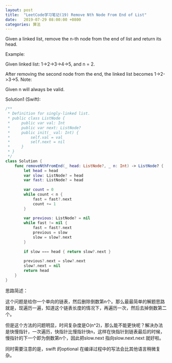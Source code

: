 ```yaml
---
layout: post
title:  "LeetCode学习笔记(19) Remove Nth Node From End of List"
date:   2019-07-29 08:00:00 +0800
categories: 算法
---
```


Given a linked list, remove the n-th node from the end of list and return its head.

Example:

Given linked list: 1->2->3->4->5, and n = 2.

After removing the second node from the end, the linked list becomes 1->2->3->5.
Note:

Given n will always be valid.


Solution1 (Swift):

```swift
/**
 * Definition for singly-linked list.
 * public class ListNode {
 *     public var val: Int
 *     public var next: ListNode?
 *     public init(_ val: Int) {
 *         self.val = val
 *         self.next = nil
 *     }
 * }
 */
class Solution {
    func removeNthFromEnd(_ head: ListNode?, _ n: Int) -> ListNode? {
        let head = head
        var slow: ListNode? = head
        var fast: ListNode? = head
        
        var count = 0
        while count < n {
            fast = fast?.next
            count += 1
        }
        
        var previous: ListNode? = nil
        while fast != nil {
            fast = fast?.next
            previous = slow
            slow = slow?.next
        }
        
        if slow === head { return slow?.next }
        
        previous?.next = slow?.next
        slow?.next = nil
        return head
    }
}
```

思路简述：

这个问题是给你一个单向的链表，然后删除倒数第n个。那么最最简单的解题思路就是，现遍历一遍，知道这个链表长度的情况下，再遍历一次，然后去掉倒数第二个。

但是这个方法的问题明显，时间复杂度是O(n^2)，那么能不能更快呢？解决办法是快慢指针，一次遍历，快指针比慢指针快n，这样在快指针到链表最后的时候，慢指针的下一个即为倒数第n个，因此把slow.next 指向slow.next.next 就好啦。

同时需要注意的是，swift 的optional 在编译过程中的写法会比其他语言稍微复杂。
